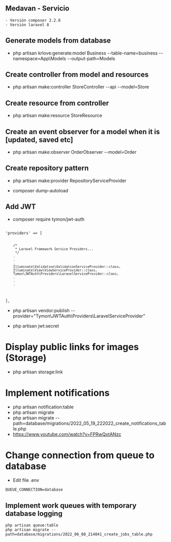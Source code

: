 ## Medavan - Servicio
```
- Versión composer 2.2.6
- Versión laravel 8
```


## Generate models from database 
- php artisan krlove:generate:model  Business --table-name=business --namespace=App\Models --output-path=Models

## Create controller from model and resources
- php artisan make:controller StoreController --api --model=Store

## Create resource from controller
- php artisan make:resource StoreResource
  
## Create an event observer for a model when it is [updated, saved etc]
- php artisan make:observer OrderObserver --model=Order

## Create repository pattern

- php artisan make:provider RepositoryServiceProvider

- composer dump-autoload

## Add JWT 
- composer require tymon/jwt-auth

<code>
'providers' => [

        /*
         * Laravel Framework Service Providers...
         */
        .
        .
        .
        Illuminate\Validation\ValidationServiceProvider::class,
        Illuminate\View\ViewServiceProvider::class,
        Tymon\JWTAuth\Providers\LaravelServiceProvider::class,
        .
        .
        .
],
</code>
- php artisan vendor:publish --provider="Tymon\JWTAuth\Providers\LaravelServiceProvider"

- php artisan jwt:secret


# Display public links for images (Storage)
- php artisan storage:link

# Implement notifications
- php artisan notification:table
- php artisan migrate
- php artisan migrate --path=database/migrations/2022_05_19_222022_create_notifications_table.php
- https://www.youtube.com/watch?v=FPRwQxtANzc



# Change connection from queue to database
- Edit file .env
```
QUEUE_CONNECTION=database
```
## Implement work queues with temporary database logging
```
php artisan queue:table
php artisan migrate --path=database/migrations/2022_06_08_214841_create_jobs_table.php
```
